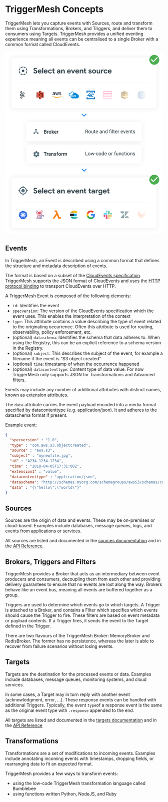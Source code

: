 # TriggerMesh Concepts

TriggerMesh lets you capture events with Sources, route and transform them using Transformations, Brokers, and Triggers, and deliver them to consumers using Targets. TriggerMesh provides a unified eventing experience meaning all events can be centralised to a single Broker with a common format called CloudEvents.

![concepts.png](../assets/images/concepts.svg)

## Events

In TriggerMesh, an Event is described using a common format that defines the structure and metadata description of events.

The format is based on a subset of the [CloudEvents specification](https://github.com/cloudevents/spec/blob/main/cloudevents/spec.md). TriggerMesh supports the JSON format of CloudEvents and uses the [HTTP protocol binding](https://github.com/cloudevents/spec/blob/main/cloudevents/bindings/http-protocol-binding.md) to transport CloudEvents over HTTP.

A TriggerMesh Event is composed of the following elements:

* `id`: Identifies the event
* `specversion`: The version of the CloudEvents specification which the event uses. This enables the interpretation of the context
* `type`: This attribute contains a value describing the type of event related to the originating occurrence. Often this attribute is used for routing, observability, policy enforcement, etc.
* (optional) `dataschema`: Identifies the schema that data adheres to. When using the Registry, this can be an explicit reference to a schema version in the Registry.
* (optional) `subject`: This describes the subject of the event, for example a filename if the event is “S3 object created”
* (optional) `time`: timestamp of when the occurrence happened
* (optional) `datacontenttype`: Content type of data value. For now TriggerMesh only supports JSON for Transformations and Advanced filters.

Events may include any number of additional attributes with distinct names, known as extension attributes.

The `data` attribute carries the event payload encoded into a media format specified by datacontenttype (e.g. application/json). It and adheres to the dataschema format if present.

Example event:

```json
{
  "specversion" : "1.0",
  "type" : "com.aws.s3.objectcreated",
  "source" : "aws.s3",
  "subject" : "mynewfile.jpg",
  "id" : "A234-1234-1234",
  "time" : "2018-04-05T17:31:00Z",
  "extension1" : "value",
  "datacontenttype" : "application/json",
  "dataschema": "http://schemas.myorg.com/schemagroups/awsS3/schemas/com.aws.s3.objectcreated@aws.s3/versions/2",
  "data" : "{\"hello\":\"world\"}"
}
```

## Sources

Sources are the origin of data and events. These may be on-premises or cloud-based. Examples include databases, message queues, logs, and events from applications or services.

All sources are listed and documented in the [sources documentation](../sources/awscloudwatch.md) and in the [API Reference](../reference/sources.md).

## Brokers, Triggers and Filters

TriggerMesh provides a Broker that acts as an intermediary between event producers and consumers, decoupling them from each other and providing delivery guarantees to ensure that no events are lost along the way. Brokers behave like an event bus, meaning all events are buffered together as a group. 

Triggers are used to determine which events go to which targets. A Trigger is attached to a Broker, and contains a Filter which specifies which events should cause the Trigger to fire. These filters are based on event metadata or payload contents. If a Trigger fires, it sends the event to the Target defined in the Trigger.

There are two flavours of the TriggerMesh Broker: MemoryBroker and RedisBroker. The former has no persistence, whereas the later is able to recover from failure scenarios without losing events.

## Targets

Targets are the destination for the processed events or data. Examples include databases, message queues, monitoring systems, and cloud services.

In some cases, a Target may in turn reply with another event (acknowledgment, error, ...). These response events can be handled with additional Triggers. Typically, the event `type`of a response event is the same as the original event type with `.response` appended to the end.

All targets are listed and documented in the [targets documentation](../targets/alibabaoss.md) and in the [API Reference](../reference/targets.md)

## Transformations

Transformations are a set of modifications to incoming events. Examples include annotating incoming events with timestamps, dropping fields, or rearranging data to fit an expected format.

TriggerMesh provides a few ways to transform events:

* using the low-code TriggerMesh transformation language called Bumblebee
* using functions written Python, NodeJS, and Ruby
